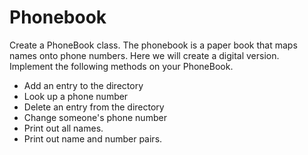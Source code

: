 # Phonebook

Create a PhoneBook class.
The phonebook is a paper book that maps names onto phone numbers. 
Here we will create a digital version. Implement the following methods on your PhoneBook.

- Add an entry to the directory
- Look up a phone number
- Delete an entry from the directory
- Change someone's phone number
- Print out all names.
- Print out name and number pairs.